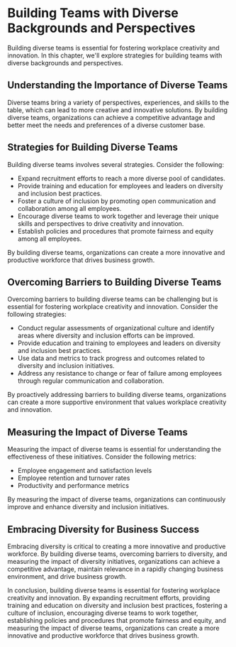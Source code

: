 Building Teams with Diverse Backgrounds and Perspectives
===========================================================================================

Building diverse teams is essential for fostering workplace creativity and innovation. In this chapter, we'll explore strategies for building teams with diverse backgrounds and perspectives.

Understanding the Importance of Diverse Teams
---------------------------------------------

Diverse teams bring a variety of perspectives, experiences, and skills to the table, which can lead to more creative and innovative solutions. By building diverse teams, organizations can achieve a competitive advantage and better meet the needs and preferences of a diverse customer base.

Strategies for Building Diverse Teams
-------------------------------------

Building diverse teams involves several strategies. Consider the following:

* Expand recruitment efforts to reach a more diverse pool of candidates.
* Provide training and education for employees and leaders on diversity and inclusion best practices.
* Foster a culture of inclusion by promoting open communication and collaboration among all employees.
* Encourage diverse teams to work together and leverage their unique skills and perspectives to drive creativity and innovation.
* Establish policies and procedures that promote fairness and equity among all employees.

By building diverse teams, organizations can create a more innovative and productive workforce that drives business growth.

Overcoming Barriers to Building Diverse Teams
---------------------------------------------

Overcoming barriers to building diverse teams can be challenging but is essential for fostering workplace creativity and innovation. Consider the following strategies:

* Conduct regular assessments of organizational culture and identify areas where diversity and inclusion efforts can be improved.
* Provide education and training to employees and leaders on diversity and inclusion best practices.
* Use data and metrics to track progress and outcomes related to diversity and inclusion initiatives.
* Address any resistance to change or fear of failure among employees through regular communication and collaboration.

By proactively addressing barriers to building diverse teams, organizations can create a more supportive environment that values workplace creativity and innovation.

Measuring the Impact of Diverse Teams
-------------------------------------

Measuring the impact of diverse teams is essential for understanding the effectiveness of these initiatives. Consider the following metrics:

* Employee engagement and satisfaction levels
* Employee retention and turnover rates
* Productivity and performance metrics

By measuring the impact of diverse teams, organizations can continuously improve and enhance diversity and inclusion initiatives.

Embracing Diversity for Business Success
----------------------------------------

Embracing diversity is critical to creating a more innovative and productive workforce. By building diverse teams, overcoming barriers to diversity, and measuring the impact of diversity initiatives, organizations can achieve a competitive advantage, maintain relevance in a rapidly changing business environment, and drive business growth.

In conclusion, building diverse teams is essential for fostering workplace creativity and innovation. By expanding recruitment efforts, providing training and education on diversity and inclusion best practices, fostering a culture of inclusion, encouraging diverse teams to work together, establishing policies and procedures that promote fairness and equity, and measuring the impact of diverse teams, organizations can create a more innovative and productive workforce that drives business growth.
